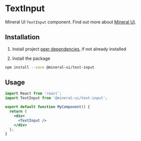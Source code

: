 # TextInput

Mineral UI `TextInput` component. Find out more about [Mineral UI](https://github.com/mineral-ui/mineral-ui).


## Installation

1. Install project [peer dependencies](../../docs/peer-dependencies.md), if not already installed

2. Install the package

  ```sh
  npm install --save @mineral-ui/text-input
  ```


## Usage

```jsx
import React from 'react';
import TextInput from '@mineral-ui/text-input';

export default function MyComponent() {
  return (
    <div>
      <TextInput />
    </div>
  );
}
```
